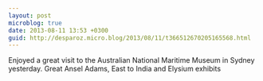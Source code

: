 ```yaml
---
layout: post
microblog: true
date: 2013-08-11 13:53 +0300
guid: http://desparoz.micro.blog/2013/08/11/t366512670205165568.html
---
```

Enjoyed a great visit to the Australian National Maritime Museum in Sydney yesterday. Great Ansel Adams, East to India and  Elysium exhibits
